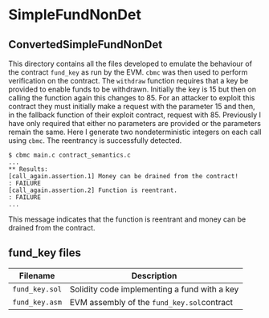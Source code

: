 # SimpleFundNonDet
## ConvertedSimpleFundNonDet
This directory contains all the files developed to emulate the behaviour of the 
contract `fund_key` as run by the EVM. `cbmc` was then used to perform 
verification on the contract. The `withdraw` function requires that a key be
provided to enable funds to be withdrawn. Initially the key is 15 but then
on calling the function again this changes to 85. For an attacker to exploit 
this contract they must initially make a request with the parameter 15 and then,
in the fallback function of their exploit contract, request with 85.
Previously I have only required that either no parameters are provided or the
parameters remain the same. Here I generate two nondeterministic integers on
each call using `cbmc`. The reentrancy is successfully detected.
```
$ cbmc main.c contract_semantics.c
...
** Results:
[call_again.assertion.1] Money can be drained from the contract!
: FAILURE
[call_again.assertion.2] Function is reentrant.
: FAILURE
...
```
This message indicates that the function is reentrant and money can be drained 
from the contract.

## fund_key files
| Filename       | Description |
|----------------|-------------|
| `fund_key.sol` | Solidity code implementing a fund with a key|
| `fund_key.asm` | EVM assembly of the `fund_key.sol`contract  |


